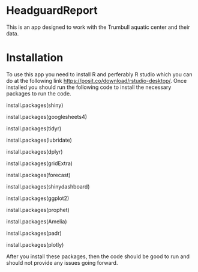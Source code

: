# HeadguardReport
This is an app designed to work with the Trumbull aquatic center and their data.

# Installation
To use this app you need to install R and perferably R studio which you can do at the following link https://posit.co/download/rstudio-desktop/.
Once installed you should run the following code to install the necessary packages to run the code.

install.packages(shiny)

install.packages(googlesheets4)

install.packages(tidyr)

install.packages(lubridate)

install.packages(dplyr)

install.packages(gridExtra)

install.packages(forecast)

install.packages(shinydashboard)

install.packages(ggplot2)

install.packages(prophet)

install.packages(Amelia)

install.packages(padr)

install.packages(plotly)

After you install these packages, then the code should be good to run and should not provide any issues going forward.
